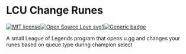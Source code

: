 # LCU Change Runes
[![MIT license](https://img.shields.io/badge/License-MIT-blue.svg)](https://lbesson.mit-license.org/)[![Open Source Love svg1](https://badges.frapsoft.com/os/v1/open-source.svg?v=103)](https://github.com/ellerbrock/open-source-badges/)[![Generic badge](https://img.shields.io/badge/build-v0.1-green.svg)](https://github.com/rustyxlol/LCU-Change-Runes/releases/tag/v0.1)



 A small League of Legends program that opens u.gg and changes your runes based on queue type during champion select
